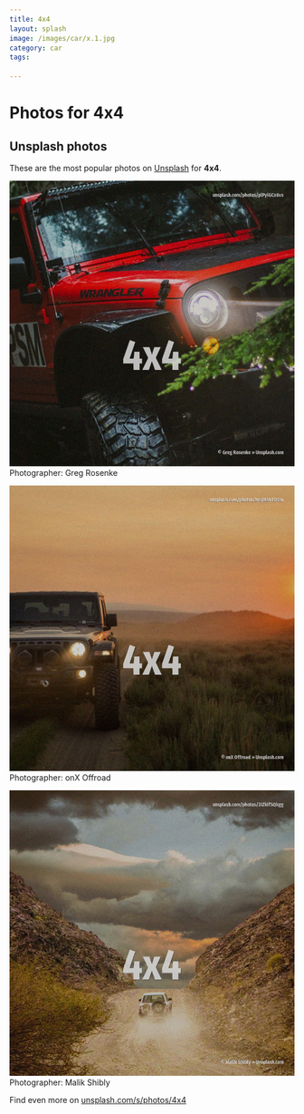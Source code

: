 ```yaml
---
title: 4x4
layout: splash
image: /images/car/x.1.jpg
category: car
tags:

---
```

# Photos for 4x4
 
## Unsplash photos
These are the most popular photos on [Unsplash](https://unsplash.com) for **4x4**.
 
![4x4](/images/car/x.1.jpg)
Photographer:  Greg Rosenke
 
![4x4](/images/car/x.2.jpg)
Photographer:  onX Offroad
 
![4x4](/images/car/x.3.jpg)
Photographer:  Malik Shibly
 
Find even more on [unsplash.com/s/photos/4x4](https://unsplash.com/s/photos/4x4)
 

